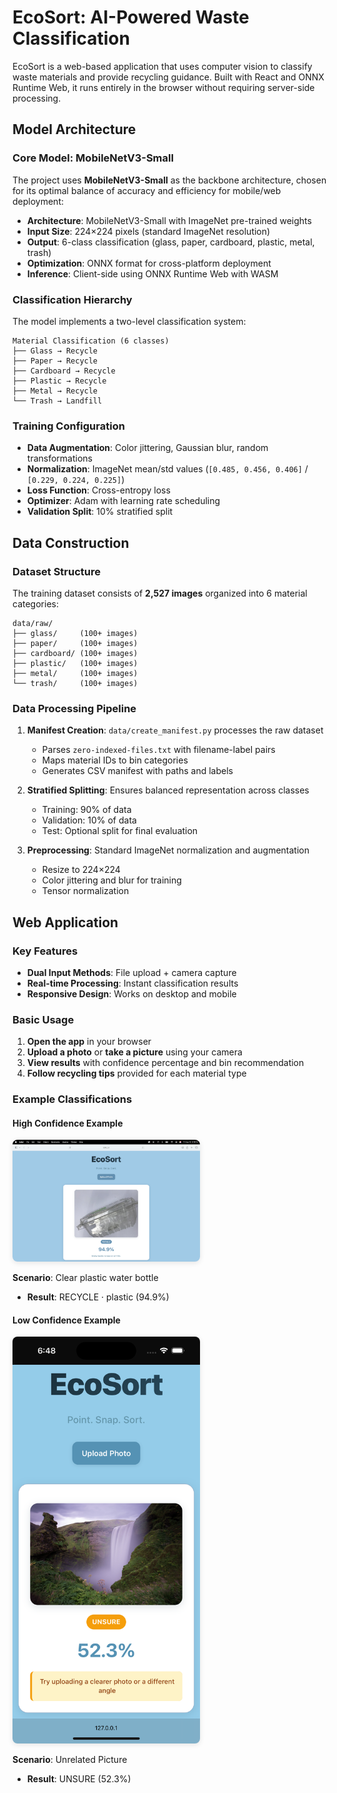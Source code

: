 # EcoSort: AI-Powered Waste Classification

EcoSort is a web-based application that uses computer vision to classify waste materials and provide recycling guidance. Built with React and ONNX Runtime Web, it runs entirely in the browser without requiring server-side processing.

## Model Architecture

### Core Model: MobileNetV3-Small
The project uses **MobileNetV3-Small** as the backbone architecture, chosen for its optimal balance of accuracy and efficiency for mobile/web deployment:

- **Architecture**: MobileNetV3-Small with ImageNet pre-trained weights
- **Input Size**: 224×224 pixels (standard ImageNet resolution)
- **Output**: 6-class classification (glass, paper, cardboard, plastic, metal, trash)
- **Optimization**: ONNX format for cross-platform deployment
- **Inference**: Client-side using ONNX Runtime Web with WASM

### Classification Hierarchy
The model implements a two-level classification system:

```
Material Classification (6 classes)
├── Glass → Recycle
├── Paper → Recycle  
├── Cardboard → Recycle
├── Plastic → Recycle
├── Metal → Recycle
└── Trash → Landfill
```

### Training Configuration
- **Data Augmentation**: Color jittering, Gaussian blur, random transformations
- **Normalization**: ImageNet mean/std values (`[0.485, 0.456, 0.406]` / `[0.229, 0.224, 0.225]`)
- **Loss Function**: Cross-entropy loss
- **Optimizer**: Adam with learning rate scheduling
- **Validation Split**: 10% stratified split

## Data Construction

### Dataset Structure
The training dataset consists of **2,527 images** organized into 6 material categories:

```
data/raw/
├── glass/     (100+ images)
├── paper/     (100+ images) 
├── cardboard/ (100+ images)
├── plastic/   (100+ images)
├── metal/     (100+ images)
└── trash/     (100+ images)
```

### Data Processing Pipeline
1. **Manifest Creation**: `data/create_manifest.py` processes the raw dataset
   - Parses `zero-indexed-files.txt` with filename-label pairs
   - Maps material IDs to bin categories
   - Generates CSV manifest with paths and labels

2. **Stratified Splitting**: Ensures balanced representation across classes
   - Training: 90% of data
   - Validation: 10% of data
   - Test: Optional split for final evaluation

3. **Preprocessing**: Standard ImageNet normalization and augmentation
   - Resize to 224×224
   - Color jittering and blur for training
   - Tensor normalization


## Web Application

### Key Features
- **Dual Input Methods**: File upload + camera capture
- **Real-time Processing**: Instant classification results
- **Responsive Design**: Works on desktop and mobile

### Basic Usage
1. **Open the app** in your browser
2. **Upload a photo** or **take a picture** using your camera
3. **View results** with confidence percentage and bin recommendation
4. **Follow recycling tips** provided for each material type

### Example Classifications

#### High Confidence Example
<img src="docs/online_recycle.png" alt="EcoSort app showing high confidence recycling classification" width="300" height="auto" style="border-radius: 8px; box-shadow: 0 2px 8px rgba(0,0,0,0.1);">

**Scenario**: Clear plastic water bottle
- **Result**: RECYCLE · plastic (94.9%)

#### Low Confidence Example
<img src="docs/movile_unsual.png" alt="EcoSort app showing low confidence classification" width="300" height="auto" style="border-radius: 8px; box-shadow: 0 2px 8px rgba(0,0,0,0.1);">

**Scenario**: Unrelated Picture
- **Result**: UNSURE (52.3%)